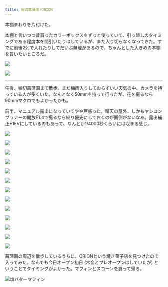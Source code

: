 ```yaml
---
title: 堀切菖蒲園/ORION
---
```


本棚まわりを片付けた。

本棚と言いつつ昔買ったカラーボックスをずっと使っていて、引っ越しのタイミングである程度本を間引いたりはしているが、また入り切らなくなってきた。すでに前後2列で入れたりしてだいぶ無理があるので、ちゃんとした大きめの本棚を買いたいところだ。

![](https://photos.apkas.net/medium/202406/20240615-111926.webp)

![](https://photos.apkas.net/medium/202406/20240615-111951.webp)

---

午後、堀切菖蒲園まで散歩。まだ梅雨入りしておらずいい天気の中、カメラを持っている人が多くいた。なんとなく50mmを持って行ったが、花を撮るなら90mmマクロでもよかったかも。

前半、マニュアル露出になっていてやや戸惑った。晴天の屋外、しかもヤシコンプラナーの開放F1.4で撮るなら絞り優先にしておくのが面倒がないなあ。露出補正+1EVにしているのもあって、なんとか1/4000秒くらいには収まる感じ。

![](https://photos.apkas.net/medium/202406/20240615-141442.webp)

![](https://photos.apkas.net/medium/202406/20240615-141517.webp)

![](https://photos.apkas.net/medium/202406/20240615-141820.webp)

![](https://photos.apkas.net/medium/202406/20240615-142202.webp)

![](https://photos.apkas.net/medium/202406/20240615-142801.webp)

![](https://photos.apkas.net/medium/202406/20240615-142843.webp)

![](https://photos.apkas.net/medium/202406/20240615-143003.webp)

![](https://photos.apkas.net/medium/202406/20240615-143333.webp)

![](https://photos.apkas.net/medium/202406/20240615-143414.webp)

![](https://photos.apkas.net/medium/202406/20240615-143500.webp)

![](https://photos.apkas.net/medium/202406/20240615-143530.webp)

![](https://photos.apkas.net/medium/202406/20240615-143648.webp)

![](https://photos.apkas.net/medium/202406/20240615-144324.webp)

菖蒲園の周辺を散歩しているうちに、ORIONという焼き菓子店を見つけたので入ってみた。なんでも今日オープン初日 (木金とプレオープンはしていたが) ということでタイミングがよかった。マフィンとスコーンを買って帰る。

![塩バターマフィン](https://photos.apkas.net/medium/202406/20240615-155258.webp)

